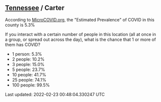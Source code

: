 
## [Tennessee](/united-states/tennessee) / Carter

According to [MicroCOVID.org](http://microcovid.org),
the "Estimated Prevalence" of COVID in this county is 5.3%

If you interact with a certain number of people in this location
(all at once in a group, or spread out across the day), what is the chance that
1 or more of them has COVID?

- 1 person: 5.3%
- 2 people: 10.2%
- 3 people: 15.0%
- 5 people: 23.7%
- 10 people: 41.7%
- 25 people: 74.1%
- 100 people: 99.5%

Last updated: 2022-02-23 00:48:04.330247 UTC
